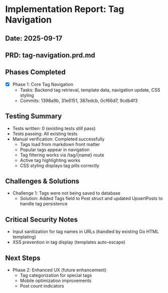 # Implementation Report: Tag Navigation
## Date: 2025-09-17
## PRD: tag-navigation.prd.md

## Phases Completed
- [x] Phase 1: Core Tag Navigation
  - Tasks: Backend tag retrieval, template data, navigation update, CSS styling
  - Commits: 1398a9b, 31e6151, 387edcb, 0cf66d7, 9cdb4f3

## Testing Summary
- Tests written: 0 (existing tests still pass)
- Tests passing: All existing tests
- Manual verification: Completed successfully
  - Tags load from markdown front matter
  - Popular tags appear in navigation
  - Tag filtering works via /tag/{name} route
  - Active tag highlighting works
  - CSS styling displays tag pills correctly

## Challenges & Solutions
- Challenge 1: Tags were not being saved to database
  - Solution: Added Tags field to Post struct and updated UpsertPosts to handle tag persistence

## Critical Security Notes
- Input sanitization for tag names in URLs (handled by existing Go HTML templating)
- XSS prevention in tag display (templates auto-escape)

## Next Steps
- Phase 2: Enhanced UX (future enhancement)
  - Tag categorization for special tags
  - Mobile optimization improvements
  - Post count indicators
